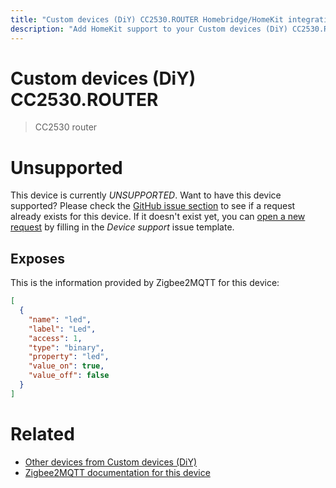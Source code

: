 ```yaml
---
title: "Custom devices (DiY) CC2530.ROUTER Homebridge/HomeKit integration"
description: "Add HomeKit support to your Custom devices (DiY) CC2530.ROUTER, using Homebridge, Zigbee2MQTT and homebridge-z2m."
---
```

<!---
This file has been GENERATED using src/docgen/docgen.ts
DO NOT EDIT THIS FILE MANUALLY!
-->
# Custom devices (DiY) CC2530.ROUTER
> CC2530 router


# Unsupported

This device is currently *UNSUPPORTED*.
Want to have this device supported? Please check the [GitHub issue section](https://github.com/itavero/homebridge-z2m/issues?q=CC2530.ROUTER) to see if a request already exists for this device.
If it doesn't exist yet, you can [open a new request](https://github.com/itavero/homebridge-z2m/issues/new?assignees=&labels=enhancement&template=device_support.yml&title=%5BDevice%5D+Custom%20devices%20(DiY)%20CC2530.ROUTER&model=Custom%20devices%20(DiY)%20CC2530.ROUTER&exposes=%5B%0A%20%20%7B%0A%20%20%20%20%22name%22%3A%20%22led%22%2C%0A%20%20%20%20%22label%22%3A%20%22Led%22%2C%0A%20%20%20%20%22access%22%3A%201%2C%0A%20%20%20%20%22type%22%3A%20%22binary%22%2C%0A%20%20%20%20%22property%22%3A%20%22led%22%2C%0A%20%20%20%20%22value_on%22%3A%20true%2C%0A%20%20%20%20%22value_off%22%3A%20false%0A%20%20%7D%0A%5D) by filling in the _Device support_ issue template.

## Exposes

This is the information provided by Zigbee2MQTT for this device:

```json
[
  {
    "name": "led",
    "label": "Led",
    "access": 1,
    "type": "binary",
    "property": "led",
    "value_on": true,
    "value_off": false
  }
]
```

# Related
* [Other devices from Custom devices (DiY)](../index.md#custom_devices_diy)
* [Zigbee2MQTT documentation for this device](https://www.zigbee2mqtt.io/devices/CC2530.ROUTER.html)